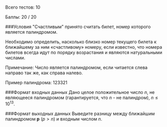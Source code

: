 <p>Всего тестов: 10<p>Баллы: 20 / 20###Условия"Счастливым" принято считать билет, номер которого является палиндромом. Необходимо определить, насколько близко номер текущего билета к ближайшему за ним «счастливому» номеру, если известно, что номера билетов всегда идут по порядку возрастания и являются натуральными числами.Примечание: Число является палиндромом, если читается слева направо так же, как справа налево.<p>Пример палиндрома: 123321###Формат входных данныхДано целое положительное число $n$, не являющееся палиндромом (гарантируется, что $n$ - не палиндром), $n ≤ 10^13$. ###Формат выходных данныхВыведите разницу между ближайшим палиндромом $\textbf{p}$ $(p > n)$ и входным числом $n$.
